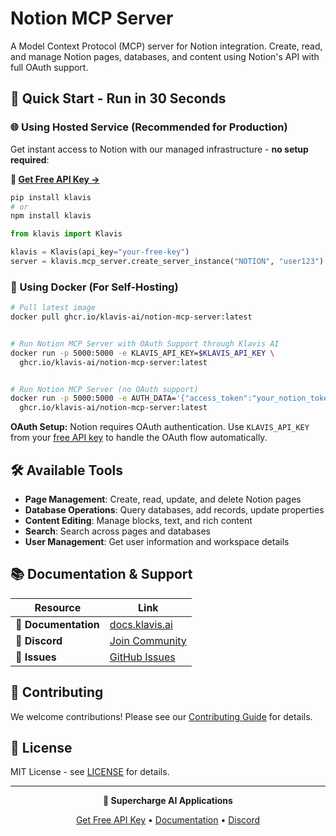 # Notion MCP Server

A Model Context Protocol (MCP) server for Notion integration. Create, read, and manage Notion pages, databases, and content using Notion's API with full OAuth support.

## 🚀 Quick Start - Run in 30 Seconds

### 🌐 Using Hosted Service (Recommended for Production)

Get instant access to Notion with our managed infrastructure - **no setup required**:

**🔗 [Get Free API Key →](https://www.klavis.ai/home/api-keys)**

```bash
pip install klavis
# or
npm install klavis
```

```python
from klavis import Klavis

klavis = Klavis(api_key="your-free-key")
server = klavis.mcp_server.create_server_instance("NOTION", "user123")
```

### 🐳 Using Docker (For Self-Hosting)

```bash
# Pull latest image
docker pull ghcr.io/klavis-ai/notion-mcp-server:latest


# Run Notion MCP Server with OAuth Support through Klavis AI
docker run -p 5000:5000 -e KLAVIS_API_KEY=$KLAVIS_API_KEY \
  ghcr.io/klavis-ai/notion-mcp-server:latest


# Run Notion MCP Server (no OAuth support)
docker run -p 5000:5000 -e AUTH_DATA='{"access_token":"your_notion_token_here"}' \
  ghcr.io/klavis-ai/notion-mcp-server:latest
```

**OAuth Setup:** Notion requires OAuth authentication. Use `KLAVIS_API_KEY` from your [free API key](https://www.klavis.ai/home/api-keys) to handle the OAuth flow automatically.

## 🛠️ Available Tools

- **Page Management**: Create, read, update, and delete Notion pages
- **Database Operations**: Query databases, add records, update properties
- **Content Editing**: Manage blocks, text, and rich content
- **Search**: Search across pages and databases
- **User Management**: Get user information and workspace details

## 📚 Documentation & Support

| Resource | Link |
|----------|------|
| **📖 Documentation** | [docs.klavis.ai](https://docs.klavis.ai) |
| **💬 Discord** | [Join Community](https://discord.gg/p7TuTEcssn) |
| **🐛 Issues** | [GitHub Issues](https://github.com/klavis-ai/klavis/issues) |

## 🤝 Contributing

We welcome contributions! Please see our [Contributing Guide](../../CONTRIBUTING.md) for details.

## 📜 License

MIT License - see [LICENSE](../../LICENSE) for details.

---

<div align="center">
  <p><strong>🚀 Supercharge AI Applications </strong></p>
  <p>
    <a href="https://www.klavis.ai">Get Free API Key</a> •
    <a href="https://docs.klavis.ai">Documentation</a> •
    <a href="https://discord.gg/p7TuTEcssn">Discord</a>
  </p>
</div>
